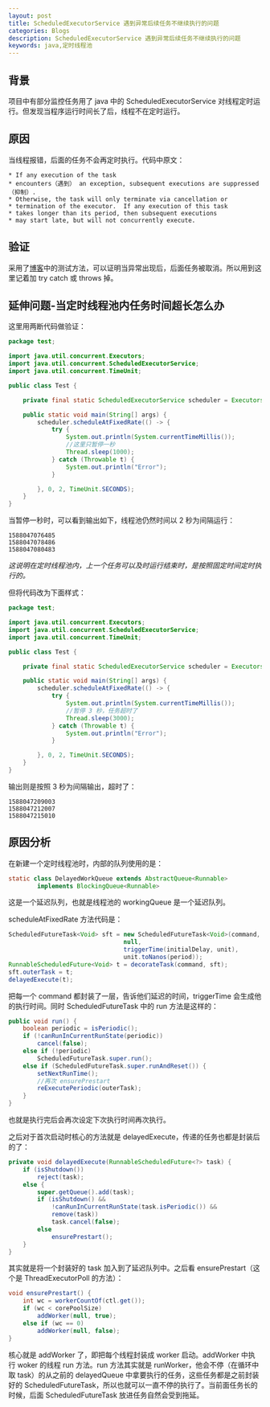 ```yaml
---
layout: post
title: ScheduledExecutorService 遇到异常后续任务不继续执行的问题
categories: Blogs
description: ScheduledExecutorService 遇到异常后续任务不继续执行的问题
keywords: java,定时线程池
---
```


## 背景
项目中有部分监控任务用了 java 中的 ScheduledExecutorService 对线程定时运行。但发现当程序运行时间长了后，线程不在定时运行。

## 原因
当线程报错，后面的任务不会再定时执行。代码中原文：

``` text
* If any execution of the task
* encounters（遇到） an exception, subsequent executions are suppressed（抑制）.
* Otherwise, the task will only terminate via cancellation or
* termination of the executor.  If any execution of this task
* takes longer than its period, then subsequent executions
* may start late, but will not concurrently execute.
```

## 验证
采用了[博客](https://blog.csdn.net/zmx729618/article/details/51436274)中的测试方法，可以证明当异常出现后，后面任务被取消。所以用到这里记着加 try catch 或 throws 掉。

## 延伸问题-当定时线程池内任务时间超长怎么办
这里用两断代码做验证：

``` java
package test;

import java.util.concurrent.Executors;
import java.util.concurrent.ScheduledExecutorService;
import java.util.concurrent.TimeUnit;

public class Test {

    private final static ScheduledExecutorService scheduler = Executors.newSingleThreadScheduledExecutor();

    public static void main(String[] args) {
        scheduler.scheduleAtFixedRate(() -> {
            try {
                System.out.println(System.currentTimeMillis());
                //这里只暂停一秒
                Thread.sleep(1000);
            } catch (Throwable t) {
                System.out.println("Error");
            }

        }, 0, 2, TimeUnit.SECONDS);
    }
}
```

当暂停一秒时，可以看到输出如下，线程池仍然时间以 2 秒为间隔运行：

``` text
1588047076485
1588047078486
1588047080483
```

*这说明在定时线程池内，上一个任务可以及时运行结束时，是按照固定时间定时执行的。*

但将代码改为下面样式：

``` java
package test;

import java.util.concurrent.Executors;
import java.util.concurrent.ScheduledExecutorService;
import java.util.concurrent.TimeUnit;

public class Test {

    private final static ScheduledExecutorService scheduler = Executors.newSingleThreadScheduledExecutor();

    public static void main(String[] args) {
        scheduler.scheduleAtFixedRate(() -> {
            try {
                System.out.println(System.currentTimeMillis());
                //暂停 3 秒，任务超时了
                Thread.sleep(3000);
            } catch (Throwable t) {
                System.out.println("Error");
            }

        }, 0, 2, TimeUnit.SECONDS);
    }
}
```

输出则是按照 3 秒为间隔输出，超时了：

```
1588047209003
1588047212007
1588047215010
```

## 原因分析
在新建一个定时线程池时，内部的队列使用的是：

``` java
static class DelayedWorkQueue extends AbstractQueue<Runnable>
        implements BlockingQueue<Runnable>
```

这是一个延迟队列，也就是线程池的 workingQueue 是一个延迟队列。

scheduleAtFixedRate 方法代码是：

``` java
ScheduledFutureTask<Void> sft = new ScheduledFutureTask<Void>(command,
                                null,
                                triggerTime(initialDelay, unit),
                                unit.toNanos(period));
RunnableScheduledFuture<Void> t = decorateTask(command, sft);
sft.outerTask = t;
delayedExecute(t);
```

把每一个 command 都封装了一层，告诉他们延迟的时间，triggerTime 会生成他的执行时间。同时 ScheduledFutureTask 中的 run 方法是这样的：

``` java
public void run() {
    boolean periodic = isPeriodic();
    if (!canRunInCurrentRunState(periodic))
        cancel(false);
    else if (!periodic)
        ScheduledFutureTask.super.run();
    else if (ScheduledFutureTask.super.runAndReset()) {
        setNextRunTime();
        //再次 ensurePrestart
        reExecutePeriodic(outerTask);
    }
}
```

也就是执行完后会再次设定下次执行时间再次执行。

之后对于首次启动时核心的方法就是 delayedExecute，传递的任务也都是封装后的了：

``` java
private void delayedExecute(RunnableScheduledFuture<?> task) {
    if (isShutdown())
        reject(task);
    else {
        super.getQueue().add(task);
        if (isShutdown() &&
            !canRunInCurrentRunState(task.isPeriodic()) &&
            remove(task))
            task.cancel(false);
        else
            ensurePrestart();
    }
}
```

其实就是将一个封装好的 task 加入到了延迟队列中。之后看 ensurePrestart（这个是 ThreadExecutorPoll 的方法）：

``` java
void ensurePrestart() {
    int wc = workerCountOf(ctl.get());
    if (wc < corePoolSize)
        addWorker(null, true);
    else if (wc == 0)
        addWorker(null, false);
}
```

核心就是 addWorker 了，即把每个线程封装成 worker 启动。addWorker 中执行 woker 的线程 run 方法。run 方法其实就是 runWorker，他会不停（在循环中取 task）的从之前的 delayedQueue 中拿要执行的任务，这些任务都是之前封装好的 ScheduledFutureTask，所以也就可以一直不停的执行了。当前面任务长的时候，后面 ScheduledFutureTask 放进任务自然会受到拖延。